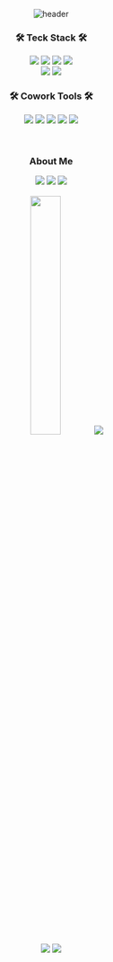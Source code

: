 <div align="center">
  
![header](https://capsule-render.vercel.app/api?type=waving&color=auto&height=200&section=header&text=HI%20👋%20I'm%20Eunnnnnnnn&fontColor=ffffff&fontSize=50&&animation=twinkling&text-color=black&fontAlign=62&fontAlignY=32&desc=FrontEnd_Developer&descSize=25&descAlign=80&descAlignY=50)

<h3 align="center">🛠 Teck Stack 🛠</h3>
<p align="center">
  <img src="https://img.shields.io/badge/html5-E34F26?style=for-the-badge&logo=html5&logoColor=white"> 
  <img src="https://img.shields.io/badge/css-1572B6?style=for-the-badge&logo=css3&logoColor=white"> 
  <img src="https://img.shields.io/badge/javascript-F7DF1E?style=for-the-badge&logo=javascript&logoColor=black">
  <img src="https://img.shields.io/badge/react-61DAFB?style=for-the-badge&logo=react&logoColor=black">
  <br>
  <img src="https://img.shields.io/badge/recoil-3474de?style=for-the-badge&logo=recoil&logoColor=white">
  <img src="https://img.shields.io/badge/styledcomponents-ff5588?style=for-the-badge&logo=styledcomponents&logoColor=black">
</p>

<h3 align="center">🛠 Cowork Tools 🛠</h3>
<p align="center">
  <img src="https://img.shields.io/badge/github-181717?style=for-the-badge&logo=github&logoColor=white">
  <img src="https://img.shields.io/badge/git-F05032?style=for-the-badge&logo=git&logoColor=white">
  <img src="https://img.shields.io/badge/figma-f76c62?style=for-the-badge&logo=figma&logoColor=white">
  <img src="https://img.shields.io/badge/notion-000000?style=for-the-badge&logo=notion&logoColor=white">
  <img src="https://img.shields.io/badge/discord-5562ea?style=for-the-badge&logo=discord&logoColor=white">
</p>
<br>

<h3 align="center"> About Me </h3>
<p align="center">
  <a href="https://velog.io/@0624pjh"><img src="https://img.shields.io/badge/Velog-11B48A?style=flat&logo=Vimeo&logoColor=white&link=https://velog.io/@0624pjh"/></a>
  <a href="https://www.instagram.com/jidns_e/"><img src="https://img.shields.io/badge/Instagram-E4405F?style=flat&logo=Instagram&logoColor=white&link=https://www.instagram.com/jidns_e/"/></a>
  <a href="https://0624pjh@gmail.com"><img src="https://img.shields.io/badge/Gmail-26A5E4?style=flat&logo=Gmail&logoColor=white&link=https://0624pjh@gmail.com"/></a>
  <br>
  <br>
  <a href="s"><img src="https://github-readme-stats.vercel.app/api?username=eunnnnnnnn&theme=tokyonight&show_icons=true" width="33%" /></a>
  <a href="s"><img src="https://github-readme-stats.vercel.app/api/top-langs/?username=eunnnnnnnn&exclude_repo=dkssud8150.github.io&layout=compact&theme=tokyonight" /></a>
</p>

<br>

![](https://github.com/Eunnnnnnnn/github-stats-transparent/blob/output/generated/overview.svg)
![](https://github.com/Eunnnnnnnn/github-stats-transparent/blob/output/generated/languages.svg)


</div>

<!--
<a href="https://velog.io/@0624pjh"><img src="https://img.shields.io/badge/Velog-11B48A?style=flat&logo=Vimeo&logoColor=white&link=https://velog.io/@0624pjh"/></a>
<a href="https://www.instagram.com/jidns_e/"><img src="https://img.shields.io/badge/Instagram-E4405F?style=flat&logo=Instagram&logoColor=white&link=https://www.instagram.com/jidns_e/"/></a>
<a href="https://0624pjh@gmail.com"><img src="https://img.shields.io/badge/Gmail-26A5E4?style=flat&logo=Gmail&logoColor=white&link=https://0624pjh@gmail.com"/></a>
  
**Eunnnnnnnn/Eunnnnnnnn** is a ✨ _special_ ✨ repository because its `README.md` (this file) appears on your GitHub profile.

Here are some ideas to get you started:

- 🔭 I’m currently working on ...
- 🌱 I’m currently learning ...
- 👯 I’m looking to collaborate on ...
- 🤔 I’m looking for help with ...
- 💬 Ask me about ...
- 📫 How to reach me: ...
- 😄 Pronouns: ...
- ⚡ Fun fact: ...
-->



